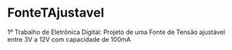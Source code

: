 # FonteTAjustavel
1º Trabalho de Eletrônica Digital: Projeto de uma Fonte de Tensão ajustável entre 3V a 12V com capacidade de 100mA
